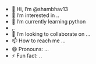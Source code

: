 - 👋 Hi, I’m @shambhav13
- 👀 I’m interested in ..
- 🌱 I’m currently learning python
- ,.
- 💞️ I’m looking to collaborate on ...
- 📫 How to reach me ...
- 😄 Pronouns: ...
- ⚡ Fun fact: ..
<!---
shambhav13/shambhav13 is a ✨ special ✨ repository because its `README.md` (this file) appears on your GitHub profile.
You can click the Preview link to take a look at your changes.
--->
